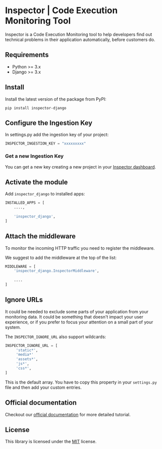 # Inspector | Code Execution Monitoring Tool

Inspector is a Code Execution Monitoring tool to help developers find out technical problems in their application automatically, before customers do.

## Requirements

- Python >= 3.x
- Django >= 3.x

## Install
Install the latest version of the package from PyPI:

```shell
pip install inspector-django
```

## Configure the Ingestion Key
In settings.py add the ingestion key of your project:

```python
INSPECTOR_INGESTION_KEY = "xxxxxxxxx"
```

### Get a new Ingestion Key
You can get a new key creating a new project in your [Inspector dashboard](https://app.inspector.dev).

## Activate the module
Add `inspector_django` to installed apps:
```python
INSTALLED_APPS = [
    ....,
 	
    'inspector_django',
]
```

## Attach the middleware
To monitor the incoming HTTP traffic you need to register the middleware. 

We suggest to add the middleware at the top of the list:

```python
MIDDLEWARE = [
	'inspector_django.InspectorMiddleware',
	
	....
]
```

## Ignore URLs
It could be needed to exclude some parts of your application from your monitoring data. 
It could be something that doesn't impact your user experience, or if you prefer to focus your attention 
on a small part of your system.

The `INSPECTOR_IGNORE_URL` also support wildcards:

```python
INSPECTOR_IGNORE_URL = [
     'static*',
     'media*'
     'assets*',
     'js*',
     'css*',
]
```

This is the default array. You have to copy this property in your `settings.py` file 
and then add your custom entries. 

## Official documentation
Checkout our [official documentation](https://docs.inspector.dev/guides/django) for more detailed tutorial.

## License
This library is licensed under the [MIT](LICENSE) license.